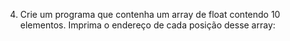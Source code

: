 4. Crie um programa que contenha um array de float contendo 10 elementos. Imprima o
   endereço de cada posição desse array:
